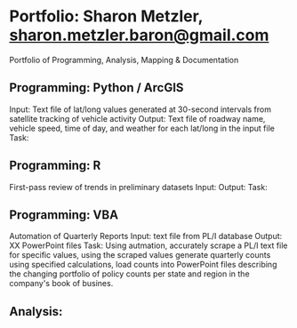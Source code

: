 # Portfolio: Sharon Metzler, sharon.metzler.baron@gmail.com
Portfolio of Programming, Analysis, Mapping &amp; Documentation

## Programming: Python / ArcGIS 
Input: Text file of lat/long values generated at 30-second intervals from satellite tracking of vehicle activity
Output: Text file of roadway name, vehicle speed, time of day, and weather for each lat/long in the input file
Task: 



## Programming: R
First-pass review of trends in preliminary datasets
Input:
Output:
Task:


## Programming: VBA
Automation of Quarterly Reports
Input: text file from PL/I database
Output: XX PowerPoint files
Task: Using autmation, accurately scrape a PL/I text file for specific values,
using the scraped values generate quarterly counts using specified calculations,
load counts into PowerPoint files describing the changing portfolio of policy counts
per state and region in the company's book of busines.



## Analysis: 

